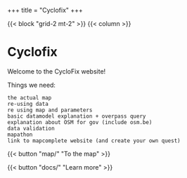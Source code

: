 +++
title = "Cyclofix"
+++

{{< block "grid-2 mt-2" >}}
{{< column >}}

# Cyclofix

Welcome to the CycloFix website!

Things we need:

    the actual map
    re-using data
    re using map and parameters
    basic datamodel explanation + overpass query
    explanation about OSM for gov (include osm.be)
    data validation
    mapathon
    link to mapcomplete website (and create your own quest)


{{< button "map/" "To the map" >}}

{{< button "docs/" "Learn more" >}}
